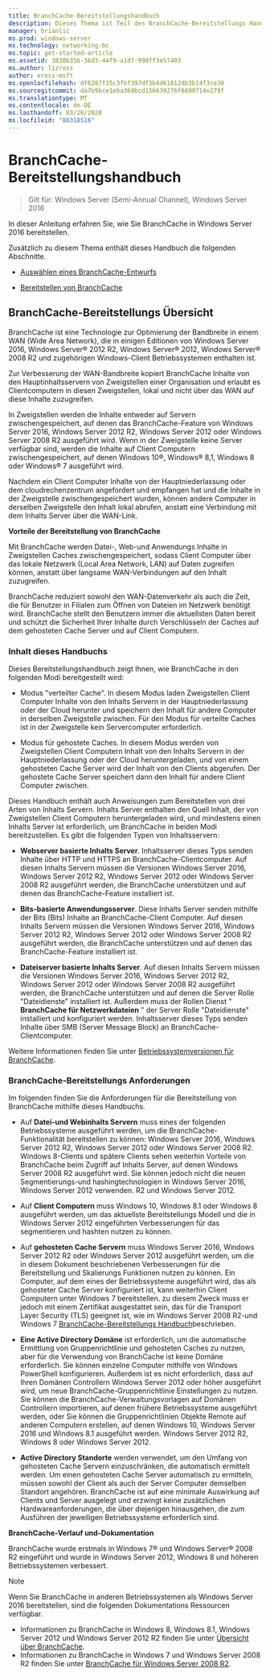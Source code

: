 ```yaml
---
title: BranchCache-Bereitstellungshandbuch
description: Dieses Thema ist Teil des BranchCache-Bereitstellungs Handbuchs für Windows Server 2016, das zeigt, wie BranchCache im Modus für verteilte und gehostete Caches bereitgestellt wird, um die WAN-Bandbreitenauslastung in Zweigniederlassungen zu optimieren.
manager: brianlic
ms.prod: windows-server
ms.technology: networking-bc
ms.topic: get-started-article
ms.assetid: 3830b356-36d3-44f9-a1d7-990ff3e57403
ms.author: lizross
author: eross-msft
ms.openlocfilehash: df6287f35c3fbf397df3b4d61812db3b14f3ce38
ms.sourcegitcommit: da7b9bce1eba369bcd156639276f6899714e279f
ms.translationtype: MT
ms.contentlocale: de-DE
ms.lasthandoff: 03/26/2020
ms.locfileid: "80318516"
---
```

# <a name="branchcache-deployment-guide"></a>BranchCache-Bereitstellungshandbuch

>Gilt für: Windows Server (Semi-Annual Channel), Windows Server 2016

In dieser Anleitung erfahren Sie, wie Sie BranchCache in Windows Server 2016 bereitstellen.  
  
Zusätzlich zu diesem Thema enthält dieses Handbuch die folgenden Abschnitte.  
  
-   [Auswählen eines BranchCache-Entwurfs](../../branchcache/plan/Choosing-a-BranchCache-Design.md)  
  
-   [Bereitstellen von BranchCache](../../branchcache/deploy/Deploy-BranchCache.md)  
  
## <a name="branchcache-deployment-overview"></a>BranchCache-Bereitstellungs Übersicht

BranchCache ist eine Technologie zur Optimierung der Bandbreite in einem WAN (Wide Area Network), die in einigen Editionen von Windows Server 2016, Windows Server&reg; 2012 R2, Windows Server&reg; 2012, Windows Server&reg; 2008 R2 und zugehörigen Windows-Client Betriebssystemen enthalten ist.  
  
Zur Verbesserung der WAN-Bandbreite kopiert BranchCache Inhalte von den Hauptinhaltsservern von Zweigstellen einer Organisation und erlaubt es Clientcomputern in diesen Zweigstellen, lokal und nicht über das WAN auf diese Inhalte zuzugreifen.  
  
In Zweigstellen werden die Inhalte entweder auf Servern zwischengespeichert, auf denen das BranchCache-Feature von Windows Server 2016, Windows Server 2012 R2, Windows Server 2012 oder Windows Server 2008 R2 ausgeführt wird. Wenn in der Zweigstelle keine Server verfügbar sind, werden die Inhalte auf Client Computern zwischengespeichert, auf denen Windows 10&reg;, Windows&reg; 8,1, Windows 8 oder Windows&reg; 7 ausgeführt wird.  
  
Nachdem ein Client Computer Inhalte von der Hauptniederlassung oder dem cloudrechenzentrum angefordert und empfangen hat und die Inhalte in der Zweigstelle zwischengespeichert wurden, können andere Computer in derselben Zweigstelle den Inhalt lokal abrufen, anstatt eine Verbindung mit dem Inhalts Server über die WAN-Link.  
  
**Vorteile der Bereitstellung von BranchCache**  
  
Mit BranchCache werden Datei-, Web-und Anwendungs Inhalte in Zweigstellen Caches zwischengespeichert, sodass Client Computer über das lokale Netzwerk (Local Area Network, LAN) auf Daten zugreifen können, anstatt über langsame WAN-Verbindungen auf den Inhalt zuzugreifen.  
  
BranchCache reduziert sowohl den WAN-Datenverkehr als auch die Zeit, die für Benutzer in Filialen zum Öffnen von Dateien im Netzwerk benötigt wird.  BranchCache stellt den Benutzern immer die aktuellsten Daten bereit und schützt die Sicherheit Ihrer Inhalte durch Verschlüsseln der Caches auf dem gehosteten Cache Server und auf Client Computern.  
  
### <a name="what-this-guide-provides"></a>Inhalt dieses Handbuchs  
Dieses Bereitstellungshandbuch zeigt Ihnen, wie BranchCache in den folgenden Modi bereitgestellt wird:  
  
-   Modus "verteilter Cache". In diesem Modus laden Zweigstellen Client Computer Inhalte von den Inhalts Servern in der Hauptniederlassung oder der Cloud herunter und speichern den Inhalt für andere Computer in derselben Zweigstelle zwischen. Für den Modus für verteilte Caches ist in der Zweigstelle kein Servercomputer erforderlich.  
  
-   Modus für gehostete Caches. In diesem Modus werden von Zweigstellen Client Computern Inhalt von den Inhalts Servern in der Hauptniederlassung oder der Cloud heruntergeladen, und von einem gehosteten Cache Server wird der Inhalt von den Clients abgerufen. Der gehostete Cache Server speichert dann den Inhalt für andere Client Computer zwischen.  
  
Dieses Handbuch enthält auch Anweisungen zum Bereitstellen von drei Arten von Inhalts Servern. Inhalts Server enthalten den Quell Inhalt, der von Zweigstellen Client Computern heruntergeladen wird, und mindestens einen Inhalts Server ist erforderlich, um BranchCache in beiden Modi bereitzustellen. Es gibt die folgenden Typen von Inhaltsservern:  
  
-   **Webserver basierte Inhalts Server**. Inhaltsserver dieses Typs senden Inhalte über HTTP und HTTPS an BranchCache-Clientcomputer. Auf diesen Inhalts Servern müssen die Versionen Windows Server 2016, Windows Server 2012 R2, Windows Server 2012 oder Windows Server 2008 R2 ausgeführt werden, die BranchCache unterstützen und auf denen das BranchCache-Feature installiert ist.  
  
-   **Bits-basierte Anwendungsserver**. Diese Inhalts Server senden mithilfe der Bits (Bits) Inhalte an BranchCache-Client Computer. Auf diesen Inhalts Servern müssen die Versionen Windows Server 2016, Windows Server 2012 R2, Windows Server 2012 oder Windows Server 2008 R2 ausgeführt werden, die BranchCache unterstützen und auf denen das BranchCache-Feature installiert ist.  
  
-   **Dateiserver basierte Inhalts Server**. Auf diesen Inhalts Servern müssen die Versionen Windows Server 2016, Windows Server 2012 R2, Windows Server 2012 oder Windows Server 2008 R2 ausgeführt werden, die BranchCache unterstützen und auf denen die Server Rolle "Dateidienste" installiert ist. Außerdem muss der Rollen Dienst " **BranchCache für Netzwerkdateien** " der Server Rolle "Dateidienste" installiert und konfiguriert werden. Inhaltsserver dieses Typs senden Inhalte über SMB (Server Message Block) an BranchCache-Clientcomputer.  
  
Weitere Informationen finden Sie unter [Betriebssystemversionen für BranchCache](https://technet.microsoft.com/windows-server-docs/networking/branchcache/branchcache#a-namebkmkosaoperating-system-versions-for-branchcache).  
  
### <a name="branchcache-deployment-requirements"></a>BranchCache-Bereitstellungs Anforderungen

Im folgenden finden Sie die Anforderungen für die Bereitstellung von BranchCache mithilfe dieses Handbuchs.  
  
-   Auf **Datei-und Webinhalts Servern** muss eines der folgenden Betriebssysteme ausgeführt werden, um die BranchCache-Funktionalität bereitstellen zu können: Windows Server 2016, Windows Server 2012 R2, Windows Server 2012 oder Windows Server 2008 R2. Windows 8-Clients und spätere Clients sehen weiterhin Vorteile von BranchCache beim Zugriff auf Inhalts Server, auf denen Windows Server 2008 R2 ausgeführt wird. Sie können jedoch nicht die neuen Segmentierungs-und hashingtechnologien in Windows Server 2016, Windows Server 2012 verwenden. R2 und Windows Server 2012.  
  
-   Auf **Client Computern** muss Windows 10, Windows 8.1 oder Windows 8 ausgeführt werden, um das aktuellste Bereitstellungs Modell und die in Windows Server 2012 eingeführten Verbesserungen für das segmentieren und hashten nutzen zu können.  
  
-   Auf **gehosteten Cache Servern** muss Windows Server 2016, Windows Server 2012 R2 oder Windows Server 2012 ausgeführt werden, um die in diesem Dokument beschriebenen Verbesserungen für die Bereitstellung und Skalierungs Funktionen nutzen zu können.  Ein Computer, auf dem eines der Betriebssysteme ausgeführt wird, das als gehosteter Cache Server konfiguriert ist, kann weiterhin Client Computern unter Windows 7 bereitstellen. zu diesem Zweck muss er jedoch mit einem Zertifikat ausgestattet sein, das für die Transport Layer Security (TLS) geeignet ist, wie im Windows Server 2008 R2-und Windows 7 [BranchCache-Bereitstellungs Handbuch](https://technet.microsoft.com/library/ee649232.aspx)beschrieben.  
  
-   **Eine Active Directory Domäne** ist erforderlich, um die automatische Ermittlung von Gruppenrichtlinie und gehosteten Caches zu nutzen, aber für die Verwendung von BranchCache ist keine Domäne erforderlich.  Sie können einzelne Computer mithilfe von Windows PowerShell konfigurieren. Außerdem ist es nicht erforderlich, dass auf Ihren Domänen Controllern Windows Server 2012 oder höher ausgeführt wird, um neue BranchCache-Gruppenrichtlinie Einstellungen zu nutzen. Sie können die BranchCache-Verwaltungsvorlagen auf Domänen Controllern importieren, auf denen frühere Betriebssysteme ausgeführt werden, oder Sie können die Gruppenrichtlinien Objekte Remote auf anderen Computern erstellen, auf denen Windows 10, Windows Server 2016 und Windows 8.1 ausgeführt werden. Windows Server 2012 R2, Windows 8 oder Windows Server 2012.

-   **Active Directory Standorte** werden verwendet, um den Umfang von gehosteten Cache Servern einzuschränken, die automatisch ermittelt werden.  Um einen gehosteten Cache Server automatisch zu ermitteln, müssen sowohl der Client als auch der Server Computer demselben Standort angehören. BranchCache ist auf eine minimale Auswirkung auf Clients und Server ausgelegt und erzwingt keine zusätzlichen Hardwareanforderungen, die über diejenigen hinausgehen, die zum Ausführen der jeweiligen Betriebssysteme erforderlich sind.  

**BranchCache-Verlauf und-Dokumentation**

BranchCache wurde erstmals in Windows 7&reg; und Windows Server&reg; 2008 R2 eingeführt und wurde in Windows Server 2012, Windows 8 und höheren Betriebssystemen verbessert.

> [!NOTE]
> Wenn Sie BranchCache in anderen Betriebssystemen als Windows Server 2016 bereitstellen, sind die folgenden Dokumentations Ressourcen verfügbar.
> 
> - Informationen zu BranchCache in Windows 8, Windows 8.1, Windows Server 2012 und Windows Server 2012 R2 finden Sie unter [Übersicht über BranchCache](https://technet.microsoft.com/library/hh831696.aspx).  
> - Informationen zu BranchCache in Windows 7 und Windows Server 2008 R2 finden Sie unter [BranchCache für Windows Server 2008 R2](https://technet.microsoft.com/library/dd996634.aspx).  
  


